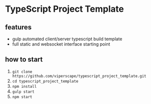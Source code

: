# TypeScript Project Template

## features

- gulp automated client/server typescript build template
- full static and websocket interface starting point

## how to start

1. ```git clone https://github.com/viperscape/typescript_project_template.git```
2. ```cd typescript_project_template```
3. ```npm install```
4. ```gulp start```
5. ```npm start```